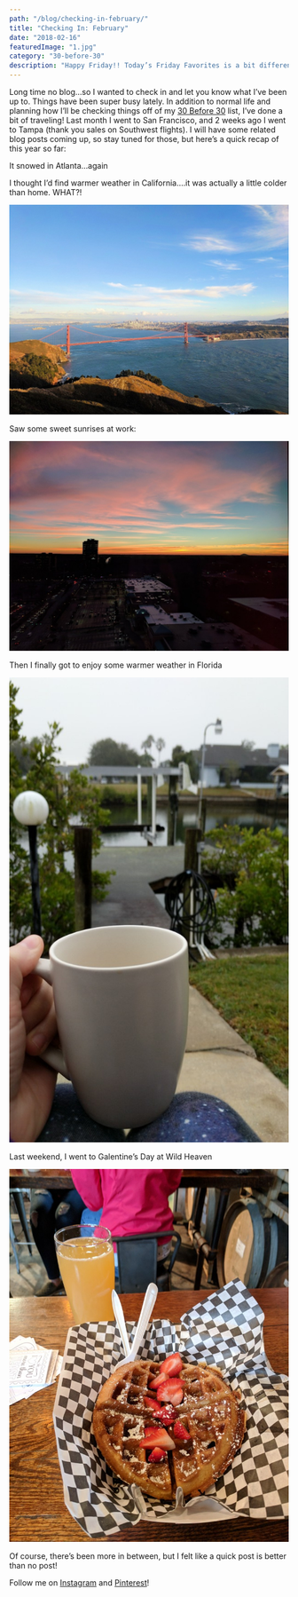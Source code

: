 ```yaml
---
path: "/blog/checking-in-february/"
title: "Checking In: February"
date: "2018-02-16"
featuredImage: "1.jpg"
category: "30-before-30"
description: "Happy Friday!! Today’s Friday Favorites is a bit different because yesterday marked 6 months into my 30 Before 30 challenge! Here’s an update on how it’s going!"
---
```


Long time no blog…so I wanted to check in and let you know what I’ve been up to. Things have been super busy lately. In addition to normal life and planning how I’ll be checking things off of my [30 Before 30](https://kaleighscruggs.com/blog/30-before-30/) list, I’ve done a bit of traveling! Last month I went to San Francisco, and 2 weeks ago I went to Tampa (thank you sales on Southwest flights). I will have some related blog posts coming up, so stay tuned for those, but here’s a quick recap of this year so far:

It snowed in Atlanta…again

I thought I’d find warmer weather in California….it was actually a little colder than home. WHAT?!

![golden gate bridge](images/2.jpg)

Saw some sweet sunrises at work:

![sunrise](images/3.jpg)

Then I finally got to enjoy some warmer weather in Florida

![coffee](images/4.jpg)

Last weekend, I went to Galentine’s Day at Wild Heaven

![galentines day](images/5.jpg)

Of course, there’s been more in between, but I felt like a quick post is better than no post!

Follow me on [Instagram](https://www.instagram.com/klgh.js/) and [Pinterest](https://www.pinterest.com/klghshaun/)!
